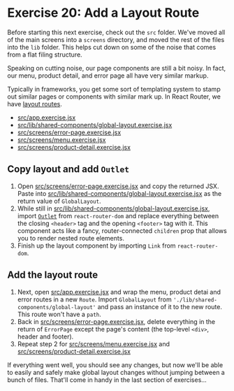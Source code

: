 # Exercise 20: Add a Layout Route

Before starting this next exercise, check out the `src` folder. We've moved all of the main screens into a `screens` directory, and moved the rest of the files into the `lib` folder. This helps cut down on some of the noise that comes from a flat filing structure.

Speaking on cutting noise, our page components are still a bit noisy. In fact, our menu, product detail, and error page all have very similar markup.

Typically in frameworks, you get some sort of templating system to stamp out similar pages or components with similar mark up. In React Router, we have [layout routes](https://reactrouter.com/en/main/route/route#layout-routes).

- [src/app.exercise.jsx](./src/app.exercise.jsx)
- [src/lib/shared-components/global-layout.exercise.jsx](./src/lib/shared-components/global-layout.exercise.jsx)
- [src/screens/error-page.exercise.jsx](./src/screens/error-page.exercise.jsx)
- [src/screens/menu.exercise.jsx](./src/screens/menu.exercise.jsx)
- [src/screens/product-detail.exercise.jsx](./src/screens/product-detail.exercise.jsx)

## Copy layout and add `Outlet`

1. Open [src/screens/error-page.exercise.jsx](./src/screens/error-page.exercise.jsx) and copy the returned JSX. Paste into [src/lib/shared-components/global-layout.exercise.jsx](./src/lib/shared-components/global-layout.exercise.jsx) as the return value of `GlobalLayout`.
2. While still in [src/lib/shared-components/global-layout.exercise.jsx](./src/lib/shared-components/global-layout.exercise.jsx), import [`Outlet`](https://reactrouter.com/en/main/components/outlet#outlet) from `react-router-dom` and replace everything between the closing `<header>` tag and the opening `<footer>` tag with it. This component acts like a fancy, router-connected `children` prop that allows you to render nested route elements.
3. Finish up the layout component by importing `Link` from `react-router-dom`.

## Add the layout route

1. Next, open [src/app.exercise.jsx](./src/app.exercise.jsx) and wrap the menu, product detai and error routes in a new `Route`. Import `GlobalLayout` from `'./lib/shared-components/global-layout'` and pass an instance of it to the new route. This route won't have a `path`.
2. Back in [src/screens/error-page.exercise.jsx](./src/screens/error-page.exercise.jsx), delete everything in the return of `ErrorPage` except the page's content (the top-level `<div>`, header and footer).
3. Repeat step 2 for [src/screens/menu.exercise.jsx](./src/screens/menu.exercise.jsx) and [src/screens/product-detail.exercise.jsx](./src/screens/product-detail.exercise.jsx)

If everything went well, you should see any changes, but now we'll be able to easily and safely make global layout changes without jumping between a bunch of files. That'll come in handy in the last section of exercises...